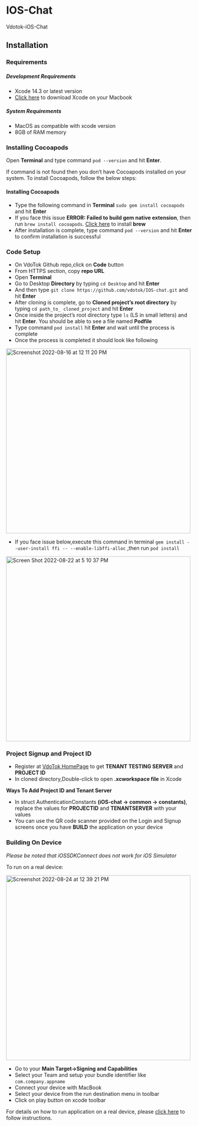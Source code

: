 # IOS-Chat
Vdotok-iOS-Chat

## Installation

### Requirements

##### Development Requirements
* Xcode 14.3 or latest version
* [Click here](https://developer.apple.com/xcode/resources/) to download Xcode on your Macbook

##### System Requirements
* MacOS as compatible with xcode version
* 8GB of RAM memory
  
  
### Installing Cocoapods
Open **Terminal** and type command `pod --version` and hit **Enter**. 

If command is not found then you don’t have Cocoapods installed on your system. To install Cocoapods, follow the below steps:
#### Installing Cocoapods

* Type the following command in **Terminal** `sudo gem install cocoapods` and hit **Enter**
* If you face this issue **ERROR: Failed to build gem native extension**, then run `brew install cocoapods`. [Click here](https://brew.sh/) to install **brew**
* After installation is complete, type command `pod --version` and hit **Enter** to confirm installation is successful

### Code Setup
*	On VdoTok Github repo,click on **Code** button  
*	From HTTPS section, copy **repo URL**
*	Open **Terminal**
*	Go to Desktop **Directory** by typing `cd Desktop` and hit **Enter**
*	And then type `git clone https://github.com/vdotok/IOS-chat.git` and hit **Enter**
*	After cloning is complete, go to **Cloned project’s root directory** by typing `cd path_to_ cloned_project` and hit **Enter**
*	Once inside the project’s root directory type `ls` (LS in small letters) and hit **Enter**. You 	should be able to see a file named **Podfile**
*	Type command `pod install` hit **Enter** and wait until the process is complete
*  Once the process is completed it should look like following
<img width="500" alt="Screenshot 2022-08-16 at 12 11 20 PM" src="https://user-images.githubusercontent.com/111276411/185385034-5de9f3c0-3ca5-469c-b990-667f8bd21490.png">

*    If you face issue below,execute this command in terminal `gem install --user-install ffi -- --enable-libffi-alloc` ,then run `pod install` 
      
<img width="500" alt="Screen Shot 2022-08-22 at 5 10 37 PM" src="https://user-images.githubusercontent.com/111276411/186087301-81952093-eabf-4c3a-85f9-21f34dbd9b3f.png">

### Project Signup and Project ID
*  Register at [VdoTok HomePage](https://vdotok.com) to get **TENANT TESTING SERVER** and **PROJECT ID**
*  In cloned directory,Double-click to open **.xcworkspace file** in Xcode
  
 **Ways To Add Project ID and Tenant Server**
*  In struct AuthenticationConstants **(iOS-chat -> common -> constants)**, replace the values for **PROJECTID** and **TENANTSERVER** with your values
*  You can use the QR code scanner provided on the Login and Signup screens once you have **BUILD** the application on your device

### Building On Device
*Please be noted that iOSSDKConnect does not work for iOS Simulator*

To run on a real device:

<img width="500" alt="Screenshot 2022-08-24 at 12 39 21 PM" src="https://user-images.githubusercontent.com/111276411/186361499-0a93fc75-db9b-4eaa-bb9a-2f14556b1051.png">

  * Go to your **Main Target->Signing and Capabilities**
  * Select your Team and setup your bundle identifier like `com.company.appname`
  * Connect your device with MacBook
  * Select your device from the run destination menu in toolbar
  * Click on play button on xcode toolbar

For details on how to run application on a real device, please [click here](https://codewithchris.com/deploy-your-app-on-an-iphone/) to follow instructions. 
